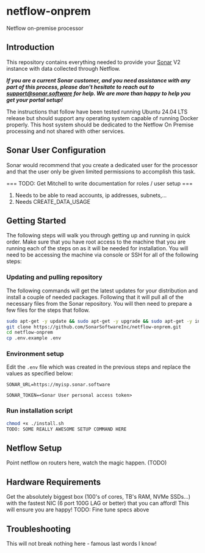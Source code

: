 # netflow-onprem
Netflow on-premise processor

## Introduction
This repository contains everything needed to provide your [Sonar](https://sonar.software) V2 instance with
data collected through Netflow.  

**_If you are a current Sonar customer, and you need assistance with any part of this process, please don't hesitate to 
reach out to support@sonar.software for help. We are more than happy to help you get your portal setup!_**

The instructions that follow have been tested running Ubuntu 24.04 LTS release but should support any operating system
capable of running Docker properly.  This host system should be dedicated to the Netflow On Premise processing and not
shared with other services. 

## Sonar User Configuration
Sonar would recommend that you create a dedicated user for the processor and that the user only be given limited
permissions to accomplish this task.  

=== TODO: Get Mitchell to write documentation for roles / user setup ===
1. Needs to be able to read accounts, ip addresses, subnets,...
2. Needs CREATE_DATA_USAGE

## Getting Started
The following steps will walk you through getting up and running in quick order.  Make sure that you have root access to
the machine that you are running each of the steps on as it will be needed for installation.  You will need to be 
accessing the machine via console or SSH for all of the following steps:

### Updating and pulling repository
The following commands will get the latest updates for your distribution and install a couple of needed packages.
Following that it will pull all of the necessary files from the Sonar repository.  You will then need to prepare a few
files for the steps that follow.

```bash
sudo apt-get -y update && sudo apt-get -y upgrade && sudo apt-get -y install git unzip
git clone https://github.com/SonarSoftwareInc/netflow-onprem.git
cd netflow-onprem
cp .env.example .env
```

### Environment setup
Edit the `.env` file which was created in the previous steps and replace the values as specified below:

`SONAR_URL=https://myisp.sonar.software`

`SONAR_TOKEN=<Sonar User personal access token>`

### Run installation script

```bash
chmod +x ./install.sh
TODO: SOME REALLY AWESOME SETUP COMMAND HERE
```

## Netflow Setup
Point netflow on routers here, watch the magic happen. (TODO)


## Hardware Requirements
Get the absolutely biggest box (100's of cores, TB's RAM, NVMe SSDs...) with the fastest NIC (6 port 100G LAG or better) that you can afford!  This will ensure you are happy!
TODO: Fine tune specs above

## Troubleshooting
This will not break nothing here - famous last words I know!
